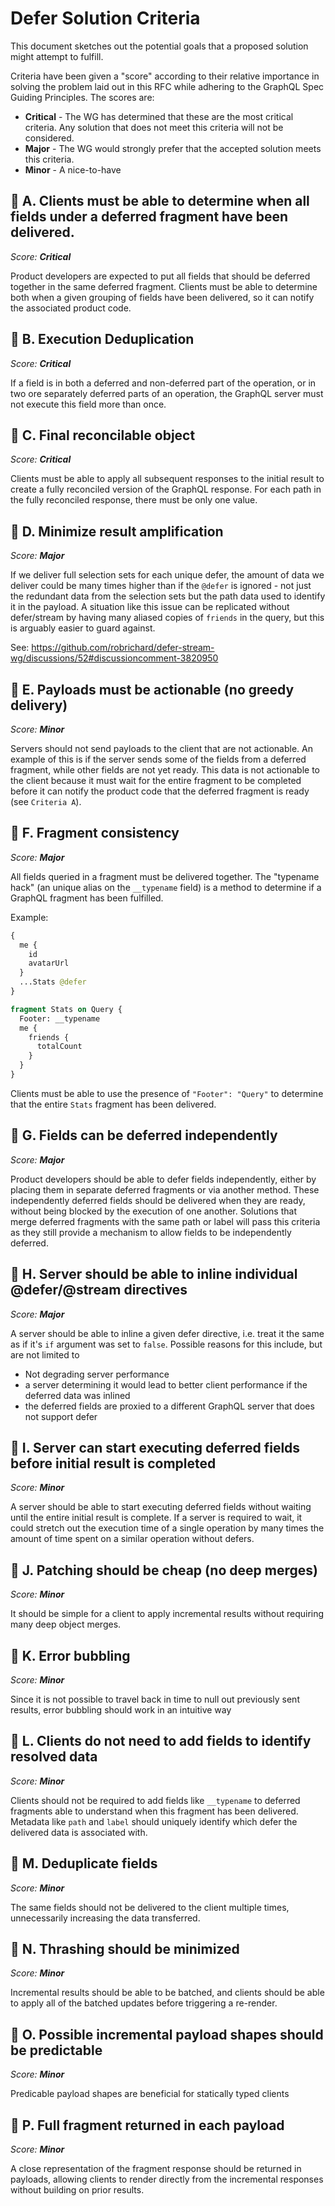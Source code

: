 # Defer Solution Criteria

This document sketches out the potential goals that a proposed solution might
attempt to fulfill.

Criteria have been given a "score" according to their relative importance in
solving the problem laid out in this RFC while adhering to the GraphQL Spec
Guiding Principles. The scores are:

- **Critical** - The WG has determined that these are the most critical
  criteria. Any solution that does not meet this criteria will not be
  considered.
- **Major** - The WG would strongly prefer that the accepted solution meets this
  criteria.
- **Minor** - A nice-to-have

## 🎯 A. Clients must be able to determine when all fields under a deferred fragment have been delivered.

_Score: **Critical**_

Product developers are expected to put all fields that should be deferred
together in the same deferred fragment. Clients must be able to determine both
when a given grouping of fields have been delivered, so it can notify the
associated product code.

## 🎯 B. Execution Deduplication

_Score: **Critical**_

If a field is in both a deferred and non-deferred part of the operation, or in
two ore separately deferred parts of an operation, the GraphQL server must not
execute this field more than once.

## 🎯 C. Final reconcilable object

_Score: **Critical**_

Clients must be able to apply all subsequent responses to the initial result to
create a fully reconciled version of the GraphQL response. For each path in the
fully reconciled response, there must be only one value.

## 🎯 D. Minimize result amplification

_Score: **Major**_

If we deliver full selection sets for each unique defer, the amount of data we
deliver could be many times higher than if the `@defer` is ignored - not just
the redundant data from the selection sets but the path data used to identify it
in the payload. A situation like this issue can be replicated without
defer/stream by having many aliased copies of `friends` in the query, but this
is arguably easier to guard against.

See:
https://github.com/robrichard/defer-stream-wg/discussions/52#discussioncomment-3820950

## 🎯 E. Payloads must be actionable (no greedy delivery)

_Score: **Minor**_

Servers should not send payloads to the client that are not actionable. An
example of this is if the server sends some of the fields from a deferred
fragment, while other fields are not yet ready. This data is not actionable to
the client because it must wait for the entire fragment to be completed before
it can notify the product code that the deferred fragment is ready (see
`Criteria A`).

## 🎯 F. Fragment consistency

_Score: **Major**_

All fields queried in a fragment must be delivered together. The "typename hack"
(an unique alias on the `__typename` field) is a method to determine if a
GraphQL fragment has been fulfilled.

Example:

```graphql
{
  me {
    id
    avatarUrl
  }
  ...Stats @defer
}

fragment Stats on Query {
  Footer: __typename
  me {
    friends {
      totalCount
    }
  }
}
```

Clients must be able to use the presence of `"Footer": "Query"` to determine
that the entire `Stats` fragment has been delivered.

## 🎯 G. Fields can be deferred independently

_Score: **Major**_

Product developers should be able to defer fields independently, either by
placing them in separate deferred fragments or via another method. These
independently deferred fields should be delivered when they are ready, without
being blocked by the execution of one another. Solutions that merge deferred
fragments with the same path or label will pass this criteria as they still
provide a mechanism to allow fields to be independently deferred.

## 🎯 H. Server should be able to inline individual @defer/@stream directives

_Score: **Major**_

A server should be able to inline a given defer directive, i.e. treat it the
same as if it's `if` argument was set to `false`. Possible reasons for this
include, but are not limited to

- Not degrading server performance
- a server determining it would lead to better client performance if the
  deferred data was inlined
- the deferred fields are proxied to a different GraphQL server that does not
  support defer

## 🎯 I. Server can start executing deferred fields before initial result is completed

_Score: **Minor**_

A server should be able to start executing deferred fields without waiting until
the entire initial result is complete. If a server is required to wait, it could
stretch out the execution time of a single operation by many times the amount of
time spent on a similar operation without defers.

## 🎯 J. Patching should be cheap (no deep merges)

_Score: **Minor**_

It should be simple for a client to apply incremental results without requiring
many deep object merges.

## 🎯 K. Error bubbling

_Score: **Minor**_

Since it is not possible to travel back in time to null out previously sent
results, error bubbling should work in an intuitive way

## 🎯 L. Clients do not need to add fields to identify resolved data

_Score: **Minor**_

Clients should not be required to add fields like `__typename` to deferred
fragments able to understand when this fragment has been delivered. Metadata
like `path` and `label` should uniquely identify which defer the delivered data
is associated with.

## 🎯 M. Deduplicate fields

_Score: **Minor**_

The same fields should not be delivered to the client multiple times,
unnecessarily increasing the data transferred.

## 🎯 N. Thrashing should be minimized

_Score: **Minor**_

Incremental results should be able to be batched, and clients should be able to
apply all of the batched updates before triggering a re-render.

## 🎯 O. Possible incremental payload shapes should be predictable

_Score: **Minor**_

Predicable payload shapes are beneficial for statically typed clients

## 🎯 P. Full fragment returned in each payload

_Score: **Minor**_

A close representation of the fragment response should be returned in payloads,
allowing clients to render directly from the incremental responses without
building on prior results.
